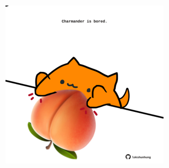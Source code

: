 <!-- built at 24/03/2021, 07:15:24 UTC -->
<p align="center">
  <img width="500" height="500" src="./ReadmeImage.svg">
</p>
